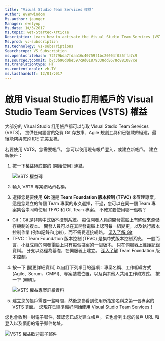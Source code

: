 ```yaml
---
title: "Visual Studio Team Services 權益"
Author: evanwindom
Ms.author: jaunger
Manager: evelynp
Ms.date: 10/3/2017
Ms.topic: Get-Started-Article
Description: Learn how to activate the Visual Studio Team Services (VSTS) benefit included in your Visual Studio subscription.
Ms.prod: vs-subscription
Ms.technology: vs-subscriptions
Searchscope: VS Subscription
ms.openlocfilehash: 72579bda7fdaa16c40759f1bc20504f035ffa7c9
ms.sourcegitcommit: b7d3b90d0be597c9d01879338dd2678c881087ce
ms.translationtype: HT
ms.contentlocale: zh-TW
ms.lasthandoff: 12/01/2017
---
```

# <a name="activating-the-visual-studio-team-services-vsts-benefit-in-visual-studio-subscriptions"></a>啟用 Visual Studio 訂用帳戶的 Visual Studio Team Services (VSTS) 權益

大部分的 Visual Studio 訂用帳戶都可以存取 Visual Studio Team Services (VSTS)。  提供任何語言的免費 Git 存放庫、Agile 規劃工具和已裝載的組建，最後能夠與您的 IDE 完美互補。  

若要使用 VSTS，您需要帳戶。 您可以使用現有帳戶登入，或建立新帳戶。  建立新帳戶：
1.  按一下權益磚底部的 [開始使用] 連結。   

    ![VSTS 權益磚](_img\vs-vsts\vs-vsts-tile.png)

2.  輸入 VSTS 專案網站的名稱。  
3.  選擇您是要使用 **Git** 還是 **Team Foundation 版本控制 (TFVC)** 來管理專案。  這是您建立的每個 Team 專案的永久選擇，不過，您可以在同一個 Team 專案集合中同時使用 TFVC 和 Git Team 專案。  不確定要使用哪一個嗎？ 
- Git：Git 是非集中式版本控制系統。 每位開發人員的開發電腦上有整個來源儲存機制的複本。 開發人員可以在其開發電腦上認可每一組變更，以及執行版本控制作業 (例如記錄和比較)，而不需要連接網路。  [深入了解 Git](https://www.visualstudio.com/en-us/docs/git/gitquickstart)
- TFVC：Team Foundation 版本控制 (TFVC) 是集中式版本控制系統。 一般而言，小組成員的開發電腦上只有每個檔案的一個版本。 只在伺服器上維護記錄資料。 分支以路徑為基礎，在伺服器上建立。 [深入了解](https://www.visualstudio.com/en-us/docs/tfvc/overview) Team Foundation 版本控制。
 
4.  按一下 [變更詳細資料] 以自訂下列項目的選項：專案名稱、工作組織方式 (Agile、Scrum、CMMI)、專案裝載位置，以及與其他人共用工作的方式。  按一下 [繼續]。

    ![VSTS 權益專案詳細資料](_img\vs-vsts\vs-vsts-project-details.png)

5.  建立您的帳戶需要一些時間，然後您會看到使用所指定名稱之第一個專案的 VSTS 頁面。  您現在已經準備好開始使用 Visual Studio Team Services！

您也會收到一封電子郵件，確認您已成功建立帳戶。  它也會列出您的帳戶 URL 和登入以及慣用的電子郵件地址。  

![VSTS 權益歡迎電子郵件](_img\vs-vsts\vs-vsts-welcome.png)
